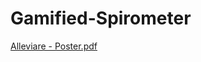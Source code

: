 ﻿# Gamified-Spirometer
[Alleviare - Poster.pdf](https://github.com/IshanVyas0610/Gamified-Spirometer/files/11844416/Alleviare.-.Poster.pdf)
